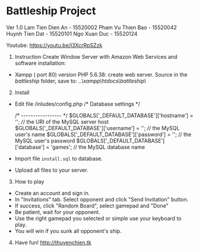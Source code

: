 # Battleship Project
Ver 1.0
Lam Tien Dien An 	- 15520002
Pham Vu Thien Bao 	- 15520042
Huynh Tien Dat 	- 15520101
Ngo Xuan Duc 		- 15520124

Youtube: https://youtu.be/I3XcrRpSZzk
1. Instruction
Create Window Server with Amazon Web Services and software installation:
-	Xampp ( port 80) version PHP 5.6.38: create web server. 
 		Source in the *battleship* folder, save to: *..\xampp\htdocs\battleship\\* 

2. Install
- Edit file  /inludes/config.php
	/* Database settings */
	
	/* ----------------- */
	$GLOBALS['_DEFAULT_DATABASE']['hostname'] = ''; // the URI of the MySQL server host
	$GLOBALS['_DEFAULT_DATABASE']['username'] = ''; // the MySQL user's name
	$GLOBALS['_DEFAULT_DATABASE']['password'] = ''; // the MySQL user's password
	$GLOBALS['_DEFAULT_DATABASE']['database'] = 'games'; // the MySQL database name
- Import file `install.sql` to database.
- Upload all files to your server.
3. How to play
- Create an account and sign in.
- In "Invitations" tab. Select opponent and click "Send Invitation" button.
- If success, click "Random Board", select gamepad and "Done"
- Be patient, wait for your opponent.
- Use the right gamepad you selected or simple use your keyboard to play.
- You will win if you sunk all opponent's ship.
4. Have fun!
http://thuyenchien.tk
